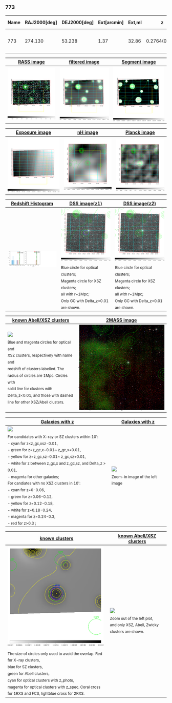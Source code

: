 <div STYLE="page-break-after: always;"></div>

### 773

|Name|RAJ2000[deg]|DEJ2000[deg] |Ext[arcmin]| Ext,ml | z | z_src| C|GC(XSZ,Delta_z<0.01)| GC(OPT,Delta_z<0.01)|GC| R_sig[arcmin] | R500[arcmin] | R500[Mpc]| CRsig[c/s] | CR500[c/s] |L500[1E44 erg/s]|F500[1E-12 erg/s/cm^2]| M500[1E14 Msun]|Tx[keV]|Cnt_sig|Beta|Rc[arcmin]|Comment|Alias|
|---|---|---|---|---|---|------|---|--------|---------|----------|---|---|---|---|---|---|---|---|---|---|---|---|---|---|
|773| 274.130| 53.238| 1.37| 32.86| 0.2764(0.000)| z_xsz| B| MCXC, PSZ2, Tar| N| MCXC, N, PSZ2, Tar, W| 15.625| 4.210| 1.062| 0.087(0.014)| 0.077(0.013)| 3.645(0.342)| 1.526(0.143)| 4.52(0.20)| 5.95(0.17)| 126.8| 0.886(-0.115+0.082)| 3.422(-0.612+0.448)| -| k089|

|[RASS image](../image/773/773_img.pdf)|[filtered image](../image/773/773_fil.pdf)|[Segment image](../image/773/773_seg.pdf)|
|-------------------|--------------------|-------------------|
| <img src="../image/773/773_img.png" width="300">  | <img src="../image/773/773_fil.png" width="300">   | <img src="../image/773/773_seg.png" width="300">  |

|[Exposure image](../image/773/773_mex.pdf)| [nH image](../image/773/773_nh.pdf)| [Planck image](../image/773/773_p.pdf)|
|-------------------|--------------------|-------------------|
|<img src="../image/773/773_mex.png" width="300">   | <img src="../image/773/773_nh.png" width="300">    | <img src="../image/773/773_p.png" width="300"> |

|[Redshift Histogram](../image/773/773_zg.pdf) | [DSS image(z1)](../image/773/773_dss_z1.pdf)      |  [DSS image(z2)](../image/773/773_dss_z2.pdf)    |
|-------------------|--------------------|-------------------|
|<img src="../image/773/773_zg.png" width="300"> |<img src="../image/773/773_dss_z1.png" width="300"> <sub><br>Blue circle for optical clusters; <br>Magenta circle for XSZ clusters; <br>all with r=1Mpc; <br>Only GC with Delta_z<0.01 are shown. </sub>| <img src="../image/773/773_dss_z2.png" width="300"><sub><br>Blue circle for optical clusters; <br>Magenta circle for XSZ clusters; <br>all with r=1Mpc; <br>Only GC with Delta_z<0.01 are shown. </sub> |

|[known Abell/XSZ clusters](../image/773/773_m.pdf) | [2MASS image](../image/773/773_2mass.pdf)      |
|-------------------|-------------------|
|<img src=../image/773/773_m.png width="300"> <br><sub>Blue and magenta circles for optical and <br>XSZ clusters, respectively with name and <br>redshift of clusters labelled. The <br>radius of circles are 1Mpc. Circles with <br>solid line for clusters with <br>Delta_z<0.01, and those with dashed <br>line for other XSZ/Abell clusters.        </sub>|<img src="../image/773/773_2mass.png" width="300">  |

|[Galaxies with z](../image/773/773_opt_ned.pdf) |[Galaxies with z](../image/773/773_opt_ned_zoom.pdf) |
|-------------------|-------------------|
| <img src=../image/773/773_opt_ned.png width="300"> <br><sub> For candidates with X-ray or SZ clusters within 10': <br> - cyan for z<z_gc,xsz-0.01, <br> - green for z=z_gc,x-0.01~ z_gc,x+0.01, <br> - yellow for z=z_gc,sz-0.01~ z_gc,sz+0.01, <br> - white for z between z_gc,x and z_gc,sz, and Delta_z > 0.01, <br> - magenta for other galaxies; <br>For candiates with no XSZ clusters in 10': <br> - cyan for z=0-0.06, <br> - green for z=0.06-0.12, <br> - yellow for z=0.12-0.18, <br> - white for z=0.18-0.24, <br> - magenta for z=0.24-0.3, <br> - red for z>0.3 ;  </sub>|<img src=../image/773/773_opt_ned_zoom.png width="300">  <br><sub> Zoom-in image of the left image</sub>|

|[known clusters](../image/773/773_gc.pdf) |[known Abell/XSZ clusters](../image/773/773_gc_large.pdf) |
|-------------------|-------------------|
| <img src=../image/773/773_gc.png width="300"> <br><sub> The size of circles only used to avoid the overlap. Red for X-ray clusters, <br> blue for SZ clusters, <br> green for Abell clusters, <br> cyan for optical clusters with z_photo, <br> magenta for optical clusters with z_spec. Coral cross for 1RXS and FCS, lightblue cross for 2RXS. </sub>|<img src=../image/773/773_gc_large.png width="300"> <br><sub> Zoom out of the left plot, <br> and only XSZ, Abell, Zwicky clusters are shown. </sub> |



